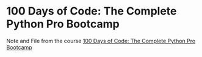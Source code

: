 # 100 Days of Code: The Complete Python Pro Bootcamp

Note and File from the course [100 Days of Code: The Complete Python Pro Bootcamp](https://www.udemy.com/course/100-days-of-code/learn/lecture/17825914?start=75#overview)